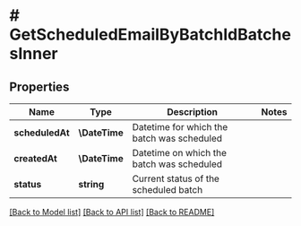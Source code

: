 # # GetScheduledEmailByBatchIdBatchesInner

## Properties

Name | Type | Description | Notes
------------ | ------------- | ------------- | -------------
**scheduledAt** | **\DateTime** | Datetime for which the batch was scheduled |
**createdAt** | **\DateTime** | Datetime on which the batch was scheduled |
**status** | **string** | Current status of the scheduled batch |

[[Back to Model list]](../../README.md#models) [[Back to API list]](../../README.md#endpoints) [[Back to README]](../../README.md)
